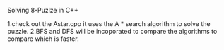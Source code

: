 Solving 8-Puzlze in C++

1.check out the Astar.cpp it uses the A * search algorithm to solve the puzzle. 
2.BFS and DFS will  be incoporated to compare the algorithms to compare which is faster.

